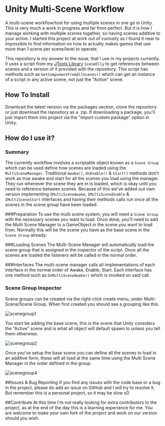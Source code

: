 # Unity Multi-Scene Workflow
A multi-scene workflow/tool for using multiple scenes in one go in Unity. This is very much a work in progress and far from perfect. But it is how I manage working with multiple scenes together, so having scenes additive to your active. I started this project at work out of curiosity as I found it near to impossible to find information on how to actually makes games that use more than 1 scene per scene/level to operate. 

This repository is my answer to the issue, that I use in my projects currently. It uses a script from my <a href="https://github.com/JonathanMCarter/com.cartergames.tools.jtools">JTools Library</a> <code>SceneElly</code> to get references between scenes and a version of it provided with the repository. This script has methods such as <code>GetComponentFromAllScenes<T>()</code> which can get an instance of a script in any active scene, not just the "Active" scene. 
  
## How To Install ##
Download the latest version via the packages section, clone the repository or just download the repository as a .zip. If downloading a package, you'll just import them into project via the "import custom package" option in Unity. 
  
## How do I use it?
  ### Summary
The currently workflow involves a scriptable object known as a <code>Scene Group</code> which can be used define how scenes are loaded using the <code>MultiSceneManager</code>. Traditional <code>Awake()</code>, <code>OnEnable()</code> & <code>Start()</code> methods don't work as true awake and start for all the scenes you load using the manager. They run whenever the scene they are in is loaded, which is okay until you need to reference between scenes. Because of this we've added out own version implementing <code>IMultiSceneAwake</code>, <code>IMultiSceneEnable</code> & <code>IMultiSceneStart</code> interfaces and having their methods calls run once all the scenes in the scene group have been loaded.

###Preparation
To use the multi scene system, you will need a <code>Scene Group</code> with the necessary scenes you want to load. Once done, you'll need to add the Multi Scene Manager to a GameObject in the scene you want to load from. Normally this will be the scene you have as the base scene in the <code>Scene Group</code> already. 

###Loading Scenes
The Multi-Scene Manager will automatically load the scene group that is assigned in the inspector of the script. Once all the scenes are loaded the listeners will be called in the normal order. 

###Interfaces
The multi-scene manager calls all implementations of each interface in the normal order of Awake, Enable, Start. Each interface has one method such as <code>OnMultiSceneAwake()</code> which is invoked on said call.
  
### Scene Group Inspector
Scene groups can be created via the right-click create menu, under Multi-Scene/Scene Group. When first created you should see a grouping like this.
  
![scenegroup1](https://carter.games/git/multiscene/SceneGroup-01.png)
  
You start be adding the base scene, this is the scene that Unity considers the "Active" scene and is what all object will default spawn to unless you tell them otherwise.
  
![scenegroup2](https://carter.games/git/multiscene/SceneGroup-02.png)
  
Once you've setup the base scene you can define all the scenes to load in an additive form, these will all load at the same time using the Multi Scene Manager in the order defined in the group.
  
![scenegroup4](https://carter.games/git/multiscene/SceneGroup-04.png)

##Issues & Bug Reporting
If you find any issues with the code base or a bug in the project, please do add an issue on GitHub and I will try to resolve it. But remember this is a personal project, so it may be slow xD

##Contribute
At this time I'm not really looking for extra contributors to the project, as at the end of the day this is a learning experience for me. You are welcome to make your own fork of the project and work on our version should you wish. 